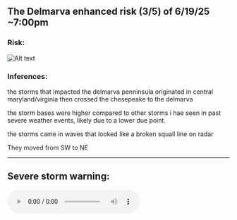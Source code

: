## The Delmarva enhanced risk (3/5) of 6/19/25 ~7:00pm

### Risk:

![Alt text](blob:https://github.com/390d597c-003f-48e8-80a0-bcb150ab37e9 "a title")

### Inferences:
the storms that impacted the delmarva penninsula originated in central maryland/virginia then crossed the chesepeake to the delmarva


the storm bases were higher compared to other storms i hae seen in past severe weather events, likely due to a lower due point.

the storms came in waves that looked like a broken squall line on radar

They moved from SW to NE

---
Severe storm warning:
---
<audio controls>
  <source src="wicomico_severe_storm_warning.mp3" type="audio/mpeg">
  Your browser does not support the audio element.
</audio>

